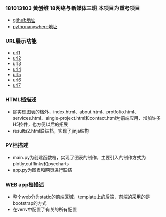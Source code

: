 ### 181013103 黄创维 18网络与新媒体三班 本项目为重考项目
- [github地址](https://github.com/SKYWORTH0130/Python_Project)
- [pythonanywhere地址](http://skyworth0130.pythonanywhere.com/)

### URL展示功能
* [url1](http://skyworth0130.pythonanywhere.com/one)
* [url2](http://skyworth0130.pythonanywhere.com/two)
* [url3](http://skyworth0130.pythonanywhere.com/three)
* [url4](http://skyworth0130.pythonanywhere.com/four)
* [url5](http://skyworth0130.pythonanywhere.com/five)
* [url6](http://skyworth0130.pythonanywhere.com/six)
* [url7](http://skyworth0130.pythonanywhere.com/seven)

### HTML档描述
* 除实现图表的档外，index.html、about.html、protfolio.html、services.html、single-project.html和contact.html为前端应用，增加许多H5控件，也方便以后的拓展
* results2.html联结档，实现了jinja结构

### PY档描述
* main.py为创建函数档，实现了图表的制作，主要引入的制作方式为plotly,cufflinks和pyecharts
* app.py为图表和网页进行联结

### WEB app档描述
* 整个web分为static的前端区域，template上的后端，前端的采用的是bootstrap的方式
* 在venv中配置了有关的所有配置
